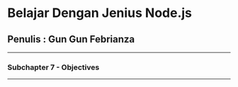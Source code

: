 # Belajar Dengan Jenius Node.js

## Penulis : Gun Gun Febrianza

------

### Subchapter 7 - Objectives

---------------------

